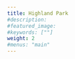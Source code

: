```yaml
---
title: Highland Park
#description: 
#featured_image: 
#keywords: [""]
weight: 2
#menus: "main"
---
```

